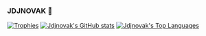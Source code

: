 ### JDJNOVAK 👋

<!--
**jdjnovak/jdjnovak** is a ✨ _special_ ✨ repository because its `README.md` (this file) appears on your GitHub profile.

Here are some ideas to get you started:

- 🔭 I’m currently working on ...
- 🌱 I’m currently learning ...
- 👯 I’m looking to collaborate on ...
- 🤔 I’m looking for help with ...
- 💬 Ask me about ...
- 📫 How to reach me: ...
- 😄 Pronouns: ...
- ⚡ Fun fact: ...
-->
[![Trophies](https://github-profile-trophy.vercel.app/?username=jdjnovak&theme=nord&row=2&col=3&margin-w=15&margin-h=15)](https://github.com/jdjnovak/github-profile-trophy)
[![Jdjnovak's GitHub stats](https://github-readme-stats.vercel.app/api?username=jdjnovak&theme=solarized-light&show_icons=true)](https://github.com/jdjnovak/github-readme-stats)
[![Jdjnovak's Top Languages](https://github-readme-stats.vercel.app/api/top-langs/?username=jdjnovak&theme=solarized-light&exclude_repo=.emacs.d)](https://github.com/jdjnovak/github-readme-stats)
